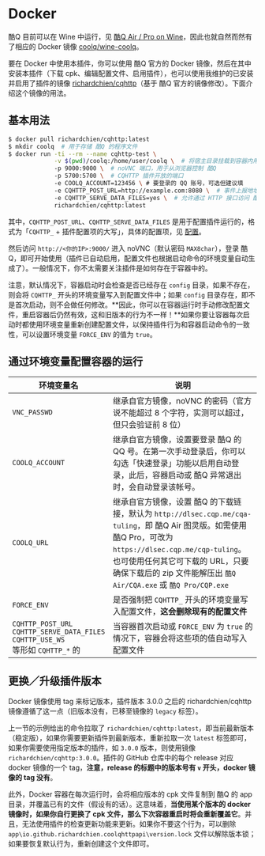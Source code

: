 # Docker

酷Q 目前可以在 Wine 中运行，见 [酷Q Air / Pro on Wine](https://cqp.cc/t/30966)，因此也就自然而然有了相应的 Docker 镜像 [coolq/wine-coolq](https://hub.docker.com/r/coolq/wine-coolq/)。

要在 Docker 中使用本插件，你可以使用 酷Q 官方的 Docker 镜像，然后在其中安装本插件（下载 cpk、编辑配置文件、启用插件），也可以使用我维护的已安装并启用了插件的镜像 [richardchien/cqhttp](https://hub.docker.com/r/richardchien/cqhttp/)（基于 酷Q 官方的镜像修改）。下面介绍这个镜像的用法。

## 基本用法

```bash
$ docker pull richardchien/cqhttp:latest
$ mkdir coolq  # 用于存储 酷Q 的程序文件
$ docker run -ti --rm --name cqhttp-test \
             -v $(pwd)/coolq:/home/user/coolq \  # 将宿主目录挂载到容器内用于持久化 酷Q 的程序文件
             -p 9000:9000 \  # noVNC 端口，用于从浏览器控制 酷Q
             -p 5700:5700 \  # CQHTTP 插件开放的端口
             -e COOLQ_ACCOUNT=123456 \ # 要登录的 QQ 账号，可选但建议填
             -e CQHTTP_POST_URL=http://example.com:8080 \  # 事件上报地址
             -e CQHTTP_SERVE_DATA_FILES=yes \  # 允许通过 HTTP 接口访问 酷Q 数据文件
             richardchien/cqhttp:latest
```

其中，`CQHTTP_POST_URL`、`CQHTTP_SERVE_DATA_FILES` 是用于配置插件运行的，格式为「`CQHTTP_` + 插件配置项的大写」，具体的配置项，见 [配置](Configuration)。

然后访问 `http://<你的IP>:9000/` 进入 noVNC（默认密码 `MAX8char`），登录 酷Q，即可开始使用（插件已自动启用，配置文件也根据启动命令的环境变量自动生成了）。一般情况下，你不太需要关注插件是如何存在于容器中的。

注意，默认情况下，容器启动时会检查是否已经存在 `config` 目录，如果不存在，则会将 `CQHTTP_` 开头的环境变量写入到配置文件中；如果 `config` 目录存在，即不是首次启动，则不会做任何修改。**因此，你可以在容器运行时手动修改配置文件，重启容器后仍然有效，这和旧版本的行为不一样！**如果你要让容器每次启动时都使用环境变量重新创建配置文件，以保持插件行为和容器启动命令的一致性，可以设置环境变量 `FORCE_ENV` 的值为 `true`。

## 通过环境变量配置容器的运行

| 环境变量名 | 说明 |
| -------- | ---- |
| `VNC_PASSWD` | 继承自官方镜像，noVNC 的密码（官方说不能超过 8 个字符，实测可以超过，但只会验证前 8 位） |
| `COOLQ_ACCOUNT` | 继承自官方镜像，设置要登录 酷Q 的 QQ 号。在第一次手动登录后，你可以勾选「快速登录」功能以启用自动登录，此后，容器启动或 酷Q 异常退出时，会自动登录该帐号。 |
| `COOLQ_URL` | 继承自官方镜像，设置 酷Q 的下载链接，默认为 `http://dlsec.cqp.me/cqa-tuling`，即 酷Q Air 图灵版。如需使用 酷Q Pro，可改为 `https://dlsec.cqp.me/cqp-tuling`。也可使用任何其它可下载的 URL，只要确保下载后的 zip 文件能解压出 `酷Q Air/CQA.exe` 或 `酷Q Pro/CQP.exe` |
| `FORCE_ENV` | 是否强制把 `CQHTTP_` 开头的环境变量写入配置文件，**这会删除现有的配置文件** |
| `CQHTTP_POST_URL`<br>`CQHTTP_SERVE_DATA_FILES`<br>`CQHTTP_USE_WS`<br>等形如 `CQHTTP_*` 的 | 当容器首次启动或 `FORCE_ENV` 为 `true` 的情况下，容器会将这些项的值自动写入配置文件 |

## 更换／升级插件版本

Docker 镜像使用 tag 来标记版本，插件版本 3.0.0 之后的 richardchien/cqhttp 镜像遵循了这一点（旧版本没有，已移至镜像的 `legacy` 标签）。

上一节的示例给出的命令拉取了 `richardchien/cqhttp:latest`，即当前最新版本（稳定版），如果你需要更新插件到最新版本，重新拉取一次 `latest` 标签即可，如果你需要使用指定版本的插件，如 `3.0.0` 版本，则使用镜像 `richardchien/cqhttp:3.0.0`。插件的 GitHub 仓库中的每个 release 对应 docker 镜像的一个 tag，**注意，release 的标题中的版本号有 `v` 开头，docker 镜像的 tag 没有**。

此外，Docker 容器在每次运行时，会将相应版本的 cpk 文件复制到 酷Q 的 app 目录，并覆盖已有的文件（假设有的话）。这意味着，**当使用某个版本的 docker 镜像时，如果你自行更换了 cpk 文件，那么下次容器重启时将会重新覆盖它**。并且，无法使用插件的检查更新功能来更新。如果你不要这个行为，可以删除 `app\io.github.richardchien.coolqhttpapi\version.lock` 文件以解除版本锁；如果要恢复默认行为，重新创建这个文件即可。
